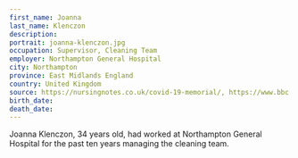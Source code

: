 ```yaml
---
first_name: Joanna
last_name: Klenczon
description: 
portrait: joanna-klenczon.jpg
occupation: Supervisor, Cleaning Team
employer: Northampton General Hospital
city: Northampton
province: East Midlands England
country: United Kingdom
source: https://nursingnotes.co.uk/covid-19-memorial/, https://www.bbc.com/news/health-52242856
birth_date: 
death_date: 
---
```


Joanna Klenczon, 34 years old, had worked at Northampton General Hospital for the past ten years managing the cleaning team.